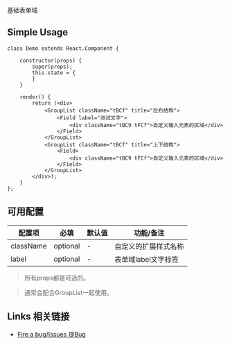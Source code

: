 基础表单域

## Simple Usage

```
class Demo extends React.Component {

    constructor(props) {
        super(props);
        this.state = {
        }
    }

    render() {
        return (<div>
            <GroupList className="tBCf" title="左右结构">
                <Field label="测试文字">
                    <div className="tBC9 tFCf">自定义输入元素的区域</div>
                </Field>
            </GroupList>
            <GroupList className="tBCf" title="上下结构">
                <Field>
                    <div className="tBC9 tFCf">自定义输入元素的区域</div>
                </Field>
            </GroupList>
        </div>);
    }
};

```

## 可用配置


| 配置项 | 必填 | 默认值 | 功能/备注 |
|---|----|---|----|
|className|optional|-|自定义的扩展样式名称|
|label|optional|-|表单域label文字标签|

> 所有props都是可选的。

> 通常会配合GroupList一起使用。

## Links 相关链接 

- [Fire a bug/Issues 提Bug](http://github.com/tinglejs/tingle-field/issues)